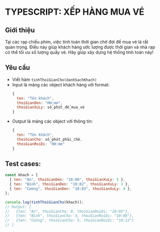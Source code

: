 # TYPESCRIPT: XẾP HÀNG MUA VÉ

## Giới thiệu

Tại các rạp chiếu phim, việc tính toán thời gian chờ đợi để mua vé là rất quan trọng. Điều này giúp khách hàng ước lượng được thời gian và nhà rạp có thể tối ưu số lượng quầy vé. Hãy giúp xây dựng hệ thống tính toán này!

## Yêu cầu

- Viết hàm `tinhThoiGianCho(danhSachKhach)`
- Input là mảng các object khách hàng với format:
  ```javascript
  {
    ten: "Tên khách",
    thoiGianDen: "HH:mm",
    thoiGianXuLy: số_phút_để_mua_vé
  }
  ```
- Output là mảng các object với thông tin:
  ```javascript
  {
    ten: "Tên khách",
    thoiGianCho: số_phút_phải_chờ,
    thoiGianRoiDi: "HH:mm"
  }
  ```

## Test cases:

```javascript
const khach = [
  { ten: "An", thoiGianDen: "10:00", thoiGianXuLy: 5 },
  { ten: "Bình", thoiGianDen: "10:02", thoiGianXuLy: 3 },
  { ten: "Cường", thoiGianDen: "10:03", thoiGianXuLy: 4 },
];

console.log(tinhThoiGianCho(khach));
// Output: [
//   {ten: "An", thoiGianCho: 0, thoiGianRoiDi: "10:05"},
//   {ten: "Bình", thoiGianCho: 3, thoiGianRoiDi: "10:08"},
//   {ten: "Cường", thoiGianCho: 5, thoiGianRoiDi: "10:12"}
// ]
```
